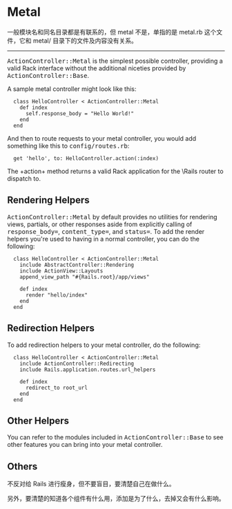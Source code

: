 # Metal

一般模块名和同名目录都是有联系的，但 metal 不是，单指的是 metal.rb 这个文件，它和 metal/ 目录下的文件及内容没有关系。

---

<tt>ActionController::Metal</tt> is the simplest possible controller, providing a valid Rack interface without the additional niceties provided by <tt>ActionController::Base</tt>.

A sample metal controller might look like this:

```
  class HelloController < ActionController::Metal
    def index
      self.response_body = "Hello World!"
    end
  end
```

And then to route requests to your metal controller, you would add something like this to <tt>config/routes.rb</tt>:

```
  get 'hello', to: HelloController.action(:index)
```

The +action+ method returns a valid Rack application for the \Rails
router to dispatch to.

## Rendering Helpers

<tt>ActionController::Metal</tt> by default provides no utilities for rendering views, partials, or other responses aside from explicitly calling of <tt>response_body=</tt>, <tt>content_type=</tt>, and <tt>status=</tt>. To add the render helpers you're used to having in a normal controller, you can do the following:

```
  class HelloController < ActionController::Metal
    include AbstractController::Rendering
    include ActionView::Layouts
    append_view_path "#{Rails.root}/app/views"

    def index
      render "hello/index"
    end
  end
```

## Redirection Helpers

To add redirection helpers to your metal controller, do the following:

```
  class HelloController < ActionController::Metal
    include ActionController::Redirecting
    include Rails.application.routes.url_helpers

    def index
      redirect_to root_url
    end
  end
```

## Other Helpers

You can refer to the modules included in <tt>ActionController::Base</tt> to see other features you can bring into your metal controller.

## Others

不反对给 Rails 进行瘦身，但不要盲目，要清楚自己在做什么。

另外，要清楚的知道各个组件有什么用，添加是为了什么，去掉又会有什么影响。
